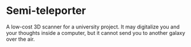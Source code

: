 Semi-teleporter
==============

A low-cost 3D scanner for a university project. 
It may digitalize you and your thoughts inside a computer, but it cannot send you
to another galaxy over the air.
